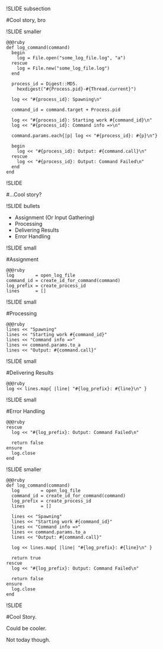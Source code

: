!SLIDE subsection

#Cool story, bro

!SLIDE smaller

    @@@ruby
    def log_command(command)
      begin
        log = File.open("some_log_file.log", "a")
      rescue
        log = File.new("some_log_file.log")
      end

      process_id = Digest::MD5.
        hexdigest("#{Process.pid}-#{Thread.current}")

      log << "#{process_id}: Spawning\n"

      command_id = command.target + Process.pid
  
      log << "#{process_id}: Starting work #{command_id}\n"
      log << "#{process_id}: Command info =>\n"

      command.params.each{|p| log << "#{process_id}: #{p}\n"}

      begin
        log << "#{process_id}: Output: #{command.call}\n"
      rescue
        log << "#{process_id}: Output: Command Failed\n"
      end
    end

!SLIDE

#...Cool story?

!SLIDE bullets

* Assignment (Or Input Gathering)
* Processing
* Delivering Results
* Error Handling

!SLIDE small

#Assignment

    @@@ruby
    log        = open_log_file
    command_id = create_id_for_command(command)
    log_prefix = create_process_id
    lines      = []

!SLIDE small

#Processing

    @@@ruby
    lines << "Spawning"
    lines << "Starting work #{command_id}"
    lines << "Command info =>"
    lines << command.params.to_a
    lines << "Output: #{command.call}"

!SLIDE small

#Delivering Results

    @@@ruby
    log << lines.map{ |line| "#{log_prefix}: #{line}\n" }

!SLIDE small

#Error Handling

    @@@ruby
    rescue
      log << "#{log_prefix}: Output: Command Failed\n"

      return false
    ensure
      log.close
    end

!SLIDE smaller

    @@@ruby
    def log_command(command)
      log        = open_log_file
      command_id = create_id_for_command(command)
      log_prefix = create_process_id
      lines      = []

      lines << "Spawning"
      lines << "Starting work #{command_id}"
      lines << "Command info =>"
      lines << command.params.to_a
      lines << "Output: #{command.call}"

      log << lines.map{ |line| "#{log_prefix}: #{line}\n" }

      return true
    rescue
      log << "#{log_prefix}: Output: Command Failed\n"

      return false
    ensure
      log.close
    end

!SLIDE

#Cool Story.

Could be cooler.

Not today though.